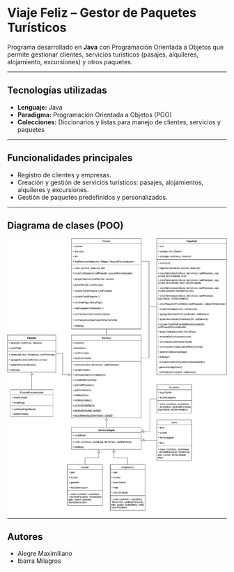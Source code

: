 # Viaje Feliz – Gestor de Paquetes Turísticos

Programa desarrollado en **Java** con Programación Orientada a Objetos que permite gestionar clientes, servicios turísticos (pasajes, alquileres, alojamiento, excursiones) y otros paquetes.

---

## Tecnologías utilizadas
- **Lenguaje:** Java  
- **Paradigma:** Programación Orientada a Objetos (POO)  
- **Colecciones:** Diccionarios y listas para manejo de clientes, servicios y paquetes  

---

## Funcionalidades principales
- Registro de clientes y empresas.  
- Creación y gestión de servicios turísticos: pasajes, alojamientos, alquileres y excursiones.  
- Gestión de paquetes predefinidos y personalizados.   

---

## Diagrama de clases (POO)

![Diagrama de clases](docs/diagramaClases.png)

---

## Autores
- Alegre Maximiliano
- Ibarra Milagros
